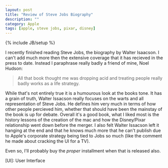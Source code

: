 ```yaml
---
layout: post
title: "Review of Steve Jobs Biography"
description: ""
category: Apple
tags: [apple, steve jobs, pixar, disney]
---
```

{% include JB/setup %}

I recently finished reading Steve Jobs, the biography by Walter Isaacson. 
I can't add much more then the extensive coverage that it has recieved in the 
press to date. Instead I paraphrase really badly a friend of mine, Noel Hudson:

> All that book thought me was dropping acid and treating people really badly works as a life strategy.

While that's not entirely true it is a humourous look at the books tone. 
It has a grain of truth, Walter Issacson really focuses on the warts and 
all representation of Steve Jobs. He defines him very much in terms of how 
other people percieved him, whether that should have been the mainstay of 
the book is up for debate. Overall it's a good book, what I liked most is 
the history lessons of the creation of the mac and how the Disney/Pixar 
relationship went down before the merger. I also felt Walter Issacson 
left it hanging at the end and that he knows much more that he can't 
publish due to Apple's corporate strategy being tied to Jobs so much 
(like the comment he made about cracking the UI for a TV).

Even so, I'll probably buy the *proper* installment when that is released also.

[TV]: Television
[UI]: User Interface
